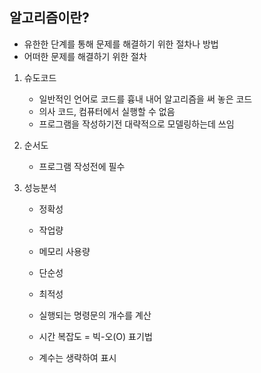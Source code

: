 ## 알고리즘이란?
- 유한한 단계를 통해 문제를 해결하기 위한 절차나 방법
- 어떠한 문제를 해결하기 위한 절차

1. 슈도코드
   - 일반적인 언어로 코드를 흉내 내어 알고리즘을 써 놓은 코드
   - 의사 코드, 컴퓨터에서 실행할 수 없음
   - 프로그램을 작성하기전 대략적으로 모델링하는데 쓰임
  
2. 순서도
   - 프로그램 작성전에 필수
  
3. 성능분석
   - 정확성
   - 작업량
   - 메모리 사용량
   - 단순성
   - 최적성
  
   - 실행되는 명령문의 개수를 계산
   - 시간 복잡도 = 빅-오(O) 표기법
   - 계수는 생략하여 표시
